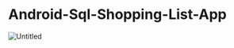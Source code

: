 # Android-Sql-Shopping-List-App
![Untitled](https://user-images.githubusercontent.com/48366464/198269013-a60c52df-d9cd-4694-ac5b-f31ee1953887.png)
